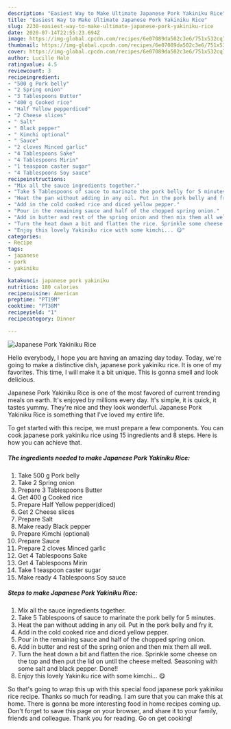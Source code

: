 ```yaml
---
description: "Easiest Way to Make Ultimate Japanese Pork Yakiniku Rice"
title: "Easiest Way to Make Ultimate Japanese Pork Yakiniku Rice"
slug: 2230-easiest-way-to-make-ultimate-japanese-pork-yakiniku-rice
date: 2020-07-14T22:55:23.694Z
image: https://img-global.cpcdn.com/recipes/6e07089da502c3e6/751x532cq70/japanese-pork-yakiniku-rice-recipe-main-photo.jpg
thumbnail: https://img-global.cpcdn.com/recipes/6e07089da502c3e6/751x532cq70/japanese-pork-yakiniku-rice-recipe-main-photo.jpg
cover: https://img-global.cpcdn.com/recipes/6e07089da502c3e6/751x532cq70/japanese-pork-yakiniku-rice-recipe-main-photo.jpg
author: Lucille Hale
ratingvalue: 4.5
reviewcount: 3
recipeingredient:
- "500 g Pork belly"
- "2 Spring onion"
- "3 Tablespoons Butter"
- "400 g Cooked rice"
- "Half Yellow pepperdiced"
- "2 Cheese slices"
- " Salt"
- " Black pepper"
- " Kimchi optional"
- " Sauce"
- "2 cloves Minced garlic"
- "4 Tablespoons Sake"
- "4 Tablespoons Mirin"
- "1 teaspoon caster sugar"
- "4 Tablespoons Soy sauce"
recipeinstructions:
- "Mix all the sauce ingredients together."
- "Take 5 Tablespoons of sauce to marinate the pork belly for 5 minutes."
- "Heat the pan without adding in any oil. Put in the pork belly and fry it."
- "Add in the cold cooked rice and diced yellow pepper."
- "Pour in the remaining sauce and half of the chopped spring onion."
- "Add in butter and rest of the spring onion and then mix them all well."
- "Turn the heat down a bit and flatten the rice. Sprinkle some cheese on the top and then put the lid on until the cheese melted. Seasoning with some salt and black pepper. Done!!"
- "Enjoy this lovely Yakiniku rice with some kimchi... 😋"
categories:
- Recipe
tags:
- japanese
- pork
- yakiniku

katakunci: japanese pork yakiniku 
nutrition: 180 calories
recipecuisine: American
preptime: "PT19M"
cooktime: "PT38M"
recipeyield: "1"
recipecategory: Dinner

---
```



![Japanese Pork Yakiniku Rice](https://img-global.cpcdn.com/recipes/6e07089da502c3e6/751x532cq70/japanese-pork-yakiniku-rice-recipe-main-photo.jpg)

Hello everybody, I hope you are having an amazing day today. Today, we're going to make a distinctive dish, japanese pork yakiniku rice. It is one of my favorites. This time, I will make it a bit unique. This is gonna smell and look delicious.

Japanese Pork Yakiniku Rice is one of the most favored of current trending meals on earth. It's enjoyed by millions every day. It's simple, it is quick, it tastes yummy. They're nice and they look wonderful. Japanese Pork Yakiniku Rice is something that I've loved my entire life.




To get started with this recipe, we must prepare a few components. You can cook japanese pork yakiniku rice using 15 ingredients and 8 steps. Here is how you can achieve that.

<!--inarticleads1-->

##### The ingredients needed to make Japanese Pork Yakiniku Rice:

1. Take 500 g Pork belly
1. Take 2 Spring onion
1. Prepare 3 Tablespoons Butter
1. Get 400 g Cooked rice
1. Prepare Half Yellow pepper(diced)
1. Get 2 Cheese slices
1. Prepare  Salt
1. Make ready  Black pepper
1. Prepare  Kimchi (optional)
1. Prepare  Sauce
1. Prepare 2 cloves Minced garlic
1. Get 4 Tablespoons Sake
1. Get 4 Tablespoons Mirin
1. Take 1 teaspoon caster sugar
1. Make ready 4 Tablespoons Soy sauce




<!--inarticleads2-->

##### Steps to make Japanese Pork Yakiniku Rice:

1. Mix all the sauce ingredients together.
1. Take 5 Tablespoons of sauce to marinate the pork belly for 5 minutes.
1. Heat the pan without adding in any oil. Put in the pork belly and fry it.
1. Add in the cold cooked rice and diced yellow pepper.
1. Pour in the remaining sauce and half of the chopped spring onion.
1. Add in butter and rest of the spring onion and then mix them all well.
1. Turn the heat down a bit and flatten the rice. Sprinkle some cheese on the top and then put the lid on until the cheese melted. Seasoning with some salt and black pepper. Done!!
1. Enjoy this lovely Yakiniku rice with some kimchi... 😋




So that's going to wrap this up with this special food japanese pork yakiniku rice recipe. Thanks so much for reading. I am sure that you can make this at home. There is gonna be more interesting food in home recipes coming up. Don't forget to save this page on your browser, and share it to your family, friends and colleague. Thank you for reading. Go on get cooking!
